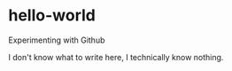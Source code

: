 # hello-world

Experimenting with Github

I don't know what to write here, I technically know nothing.
